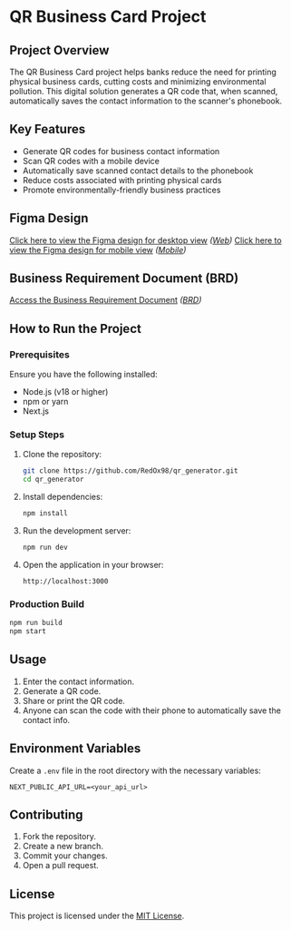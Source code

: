 # QR Business Card Project

## Project Overview
The QR Business Card project helps banks reduce the need for printing physical business cards, cutting costs and minimizing environmental pollution. This digital solution generates a QR code that, when scanned, automatically saves the contact information to the scanner's phonebook.

## Key Features
- Generate QR codes for business contact information
- Scan QR codes with a mobile device
- Automatically save scanned contact details to the phonebook
- Reduce costs associated with printing physical cards
- Promote environmentally-friendly business practices

## Figma Design
[Click here to view the Figma design for desktop view](#) *([Web](https://www.figma.com/design/ZqKVxeEeykysmEKu1rV4ZD/E-Business-Card-Portal?m=auto&t=AiNMKmtzH0vb6Fod-6))*
[Click here to view the Figma design for mobile view](#) *([Mobile]([https://www.figma.com/design/ZqKVxeEeykysmEKu1rV4ZD/E-Business-Card-Portal?m=auto&t=AiNMKmtzH0vb6Fod-6](https://www.figma.com/proto/ZqKVxeEeykysmEKu1rV4ZD?node-id=346-8&t=AiNMKmtzH0vb6Fod-6)))*

## Business Requirement Document (BRD)
[Access the Business Requirement Document](#) *([BRD](https://ecobank.sharepoint.com/:w:/r/sites/ENGFileServer/Technology/QR_Business%20Card/BRD%20-QR%20CODE%20COMPIMENTARY%20CARD%20GENERATOR%20EBS.doc?d=w6322836d0a934c20a816f9535057c9bd&csf=1&web=1&e=w8GMW0))*

## How to Run the Project

### Prerequisites
Ensure you have the following installed:
- Node.js (v18 or higher)
- npm or yarn
- Next.js

### Setup Steps
1. Clone the repository:
    ```bash
    git clone https://github.com/RedOx98/qr_generator.git
    cd qr_generator
    ```
2. Install dependencies:
    ```bash
    npm install
    ```
3. Run the development server:
    ```bash
    npm run dev
    ```
4. Open the application in your browser:
    ```
    http://localhost:3000
    ```

### Production Build
```bash
npm run build
npm start
```

## Usage
1. Enter the contact information.
2. Generate a QR code.
3. Share or print the QR code.
4. Anyone can scan the code with their phone to automatically save the contact info.

## Environment Variables
Create a `.env` file in the root directory with the necessary variables:
```
NEXT_PUBLIC_API_URL=<your_api_url>
```

## Contributing
1. Fork the repository.
2. Create a new branch.
3. Commit your changes.
4. Open a pull request.

## License
This project is licensed under the [MIT License](LICENSE).
